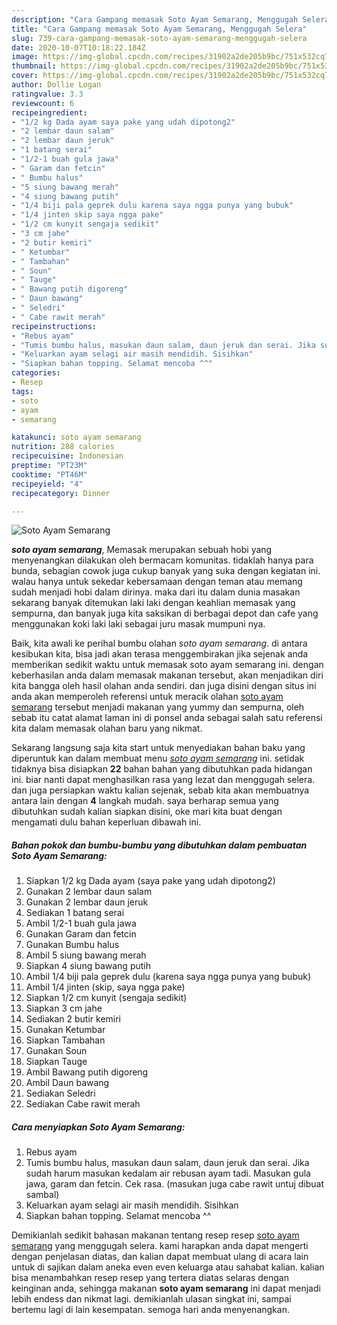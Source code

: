 ```yaml
---
description: "Cara Gampang memasak Soto Ayam Semarang, Menggugah Selera"
title: "Cara Gampang memasak Soto Ayam Semarang, Menggugah Selera"
slug: 739-cara-gampang-memasak-soto-ayam-semarang-menggugah-selera
date: 2020-10-07T10:18:22.184Z
image: https://img-global.cpcdn.com/recipes/31902a2de205b9bc/751x532cq70/soto-ayam-semarang-foto-resep-utama.jpg
thumbnail: https://img-global.cpcdn.com/recipes/31902a2de205b9bc/751x532cq70/soto-ayam-semarang-foto-resep-utama.jpg
cover: https://img-global.cpcdn.com/recipes/31902a2de205b9bc/751x532cq70/soto-ayam-semarang-foto-resep-utama.jpg
author: Dollie Logan
ratingvalue: 3.3
reviewcount: 6
recipeingredient:
- "1/2 kg Dada ayam saya pake yang udah dipotong2"
- "2 lembar daun salam"
- "2 lembar daun jeruk"
- "1 batang serai"
- "1/2-1 buah gula jawa"
- " Garam dan fetcin"
- " Bumbu halus"
- "5 siung bawang merah"
- "4 siung bawang putih"
- "1/4 biji pala geprek dulu karena saya ngga punya yang bubuk"
- "1/4 jinten skip saya ngga pake"
- "1/2 cm kunyit sengaja sedikit"
- "3 cm jahe"
- "2 butir kemiri"
- " Ketumbar"
- " Tambahan"
- " Soun"
- " Tauge"
- " Bawang putih digoreng"
- " Daun bawang"
- " Seledri"
- " Cabe rawit merah"
recipeinstructions:
- "Rebus ayam"
- "Tumis bumbu halus, masukan daun salam, daun jeruk dan serai. Jika sudah harum masukan kedalam air rebusan ayam tadi. Masukan gula jawa, garam dan fetcin. Cek rasa. (masukan juga cabe rawit untuj dibuat sambal)"
- "Keluarkan ayam selagi air masih mendidih. Sisihkan"
- "Siapkan bahan topping. Selamat mencoba ^^"
categories:
- Resep
tags:
- soto
- ayam
- semarang

katakunci: soto ayam semarang 
nutrition: 288 calories
recipecuisine: Indonesian
preptime: "PT23M"
cooktime: "PT46M"
recipeyield: "4"
recipecategory: Dinner

---
```



![Soto Ayam Semarang](https://img-global.cpcdn.com/recipes/31902a2de205b9bc/751x532cq70/soto-ayam-semarang-foto-resep-utama.jpg)

<b><i>soto ayam semarang</i></b>, Memasak merupakan sebuah hobi yang menyenangkan dilakukan oleh bermacam komunitas. tidaklah hanya para bunda, sebagian cowok juga cukup banyak yang suka dengan kegiatan ini. walau hanya untuk sekedar kebersamaan dengan teman atau memang sudah menjadi hobi dalam dirinya. maka dari itu dalam dunia masakan sekarang banyak ditemukan laki laki dengan keahlian memasak yang sempurna, dan banyak juga kita saksikan di berbagai depot dan cafe yang menggunakan koki laki laki sebagai juru masak mumpuni nya.

Baik, kita awali ke perihal bumbu olahan <i>soto ayam semarang</i>. di antara kesibukan kita, bisa jadi akan terasa menggembirakan jika sejenak anda memberikan sedikit waktu untuk memasak soto ayam semarang ini. dengan keberhasilan anda dalam memasak makanan tersebut, akan menjadikan diri kita bangga oleh hasil olahan anda sendiri. dan juga disini dengan situs ini anda akan memperoleh referensi untuk meracik olahan <u>soto ayam semarang</u> tersebut menjadi makanan yang yummy dan sempurna, oleh sebab itu catat alamat laman ini di ponsel anda sebagai salah satu referensi kita dalam memasak olahan baru yang nikmat.




Sekarang langsung saja kita start untuk menyediakan bahan baku yang diperuntuk kan dalam membuat menu <u><i>soto ayam semarang</i></u> ini. setidak tidaknya bisa disiapkan <b>22</b> bahan bahan yang dibutuhkan pada hidangan ini. biar nanti dapat menghasilkan rasa yang lezat dan menggugah selera. dan juga persiapkan waktu kalian sejenak, sebab kita akan membuatnya antara lain dengan <b>4</b> langkah mudah. saya berharap semua yang dibutuhkan sudah kalian siapkan disini, oke mari kita buat dengan mengamati dulu bahan keperluan dibawah ini.

<!--inarticleads1-->

##### Bahan pokok dan bumbu-bumbu yang dibutuhkan dalam pembuatan Soto Ayam Semarang:

1. Siapkan 1/2 kg Dada ayam (saya pake yang udah dipotong2)
1. Gunakan 2 lembar daun salam
1. Gunakan 2 lembar daun jeruk
1. Sediakan 1 batang serai
1. Ambil 1/2-1 buah gula jawa
1. Gunakan  Garam dan fetcin
1. Gunakan  Bumbu halus
1. Ambil 5 siung bawang merah
1. Siapkan 4 siung bawang putih
1. Ambil 1/4 biji pala geprek dulu (karena saya ngga punya yang bubuk)
1. Ambil 1/4 jinten (skip, saya ngga pake)
1. Siapkan 1/2 cm kunyit (sengaja sedikit)
1. Siapkan 3 cm jahe
1. Sediakan 2 butir kemiri
1. Gunakan  Ketumbar
1. Siapkan  Tambahan
1. Gunakan  Soun
1. Siapkan  Tauge
1. Ambil  Bawang putih digoreng
1. Ambil  Daun bawang
1. Sediakan  Seledri
1. Sediakan  Cabe rawit merah




<!--inarticleads2-->

##### Cara menyiapkan Soto Ayam Semarang:

1. Rebus ayam
1. Tumis bumbu halus, masukan daun salam, daun jeruk dan serai. Jika sudah harum masukan kedalam air rebusan ayam tadi. Masukan gula jawa, garam dan fetcin. Cek rasa. (masukan juga cabe rawit untuj dibuat sambal)
1. Keluarkan ayam selagi air masih mendidih. Sisihkan
1. Siapkan bahan topping. Selamat mencoba ^^




Demikianlah sedikit bahasan makanan tentang resep resep <u>soto ayam semarang</u> yang menggugah selera. kami harapkan anda dapat mengerti dengan penjelasan diatas, dan kalian dapat membuat ulang di acara lain untuk di sajikan dalam aneka even even keluarga atau sahabat kalian. kalian bisa menambahkan resep resep yang tertera diatas selaras dengan keinginan anda, sehingga makanan <b>soto ayam semarang</b> ini dapat menjadi lebih endess dan nikmat lagi. demikianlah ulasan singkat ini, sampai bertemu lagi di lain kesempatan. semoga hari anda menyenangkan.
